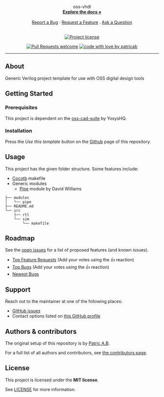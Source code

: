 
<div align="center">
  oss-vhdl
  <br />
  <a href="#about"><strong>Explore the docs »</strong></a>
  <br />
  <br />
  <a href="https://github.com/patricab/oss-vhdl/issues/new?assignees=&labels=bug&template=01_BUG_REPORT.md&title=bug%3A+">Report a Bug</a>
  ·
  <a href="https://github.com/patricab/oss-vhdl/issues/new?assignees=&labels=enhancement&template=02_FEATURE_REQUEST.md&title=feat%3A+">Request a Feature</a>
  .
  <a href="https://github.com/patricab/oss-vhdl/issues/new?assignees=&labels=question&template=04_SUPPORT_QUESTION.md&title=support%3A+">Ask a Question</a>
</div>

<div align="center">
<br />

[![Project license](https://img.shields.io/github/license/patricab/oss-vhdl.svg?style=flat-square)](LICENSE)

[![Pull Requests welcome](https://img.shields.io/badge/PRs-welcome-ff69b4.svg?style=flat-square)](https://github.com/patricab/oss-vhdl/issues?q=is%3Aissue+is%3Aopen+label%3A%22help+wanted%22)
[![code with love by patricab](https://img.shields.io/badge/%3C%2F%3E%20with%20%E2%99%A5%20by-patricab-ff1414.svg?style=flat-square)](https://github.com/patricab)

</div>

<!-- <details open="open">
<summary>Table of Contents</summary>

- [About](#about)
  - [Built With](#built-with)
- [Getting Started](#getting-started)
  - [Prerequisites](#prerequisites)
  - [Installation](#installation)
- [Usage](#usage)
- [Roadmap](#roadmap)
- [Support](#support)
- [Contributing](#contributing)
- [Authors & contributors](#authors--contributors)
- [License](#license)

</details> -->

---

## About

Generic Verilog project template for use with OSS digital design tools
<!-- <table><tr><td>

> **[?]**
> Provide general information about your project here.
> What problem does it (intend to) solve?
> What is the purpose of your project?
> Why did you undertake it?
> You don't have to answer all the questions -- just the ones relevant to your project.



</td></tr></table> -->

## Getting Started

### Prerequisites

<!-- > **[?]**
> What are the project requirements/dependencies? -->
This project is dependent on the 
[oss-cad-suite](https://github.com/YosysHQ/oss-cad-suite-build) by YosysHQ.

### Installation

Press the *Use this template* button on the 
[Github](https://github.com/patricab/oss-vhdl) page of this repository.

## Usage

This project has the given folder structure. Some features include:
- [Cocotb](https://github.com/cocotb/cocotb) makefile
- Generic modules
  - [Pipe](https://davidthings.github.io/spokefpga/pipelines) module by 
David Williams

```
├── modules
│   └── pipe
├── README.md
└── src
    ├── rtl
    └── sim
        └── makefile

```

## Roadmap

See the [open issues](https://github.com/patricab/oss-vhdl/issues) for a list of proposed features (and known issues).

- [Top Feature Requests](https://github.com/patricab/oss-vhdl/issues?q=label%3Aenhancement+is%3Aopen+sort%3Areactions-%2B1-desc) (Add your votes using the 👍 reaction)
- [Top Bugs](https://github.com/patricab/oss-vhdl/issues?q=is%3Aissue+is%3Aopen+label%3Abug+sort%3Areactions-%2B1-desc) (Add your votes using the 👍 reaction)
- [Newest Bugs](https://github.com/patricab/oss-vhdl/issues?q=is%3Aopen+is%3Aissue+label%3Abug)

## Support

Reach out to the maintainer at one of the following places:

- [GitHub issues](https://github.com/patricab/oss-vhdl/issues/new?assignees=&labels=question&template=04_SUPPORT_QUESTION.md&title=support%3A+)
- Contact options listed on [this GitHub profile](https://github.com/patricab)

## Authors & contributors

The original setup of this repository is by [Patric A.B](https://github.com/patricab).

For a full list of all authors and contributors, see [the contributors page](https://github.com/patricab/oss-vhdl/contributors).


## License

This project is licensed under the **MIT license**.

See [LICENSE](LICENSE) for more information.


